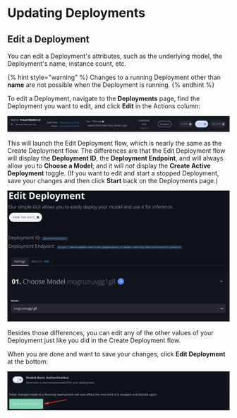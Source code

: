 # Updating Deployments

## Edit a Deployment

You can edit a Deployment's attributes, such as the underlying model, the Deployment's name, instance count, etc.

{% hint style="warning" %}
Changes to a running Deployment other than **name** are not possible when the Deployment is running.
{% endhint %}

To edit a Deployment, navigate to the **Deployments** page, find the Deployment you want to edit, and click **Edit** in the Actions column:

![](../.gitbook/assets/screen-shot-2019-12-31-at-2.44.20-pm.png)

This will launch the Edit Deployment flow, which is nearly the same as the Create Deployment flow. The differences are that the Edit Deployment flow will display the **Deployment ID**, the **Deployment Endpoint**, and will always allow you to **Choose a Model**; and it will _not_ display the **Create Active Deployment** toggle. \(If you want to edit and start a stopped Deployment, save your changes and then click **Start** back on the Deployments page.\)

![](../.gitbook/assets/screen-shot-2019-12-31-at-3.08.58-pm.png)

Besides those differences, you can edit any of the other values of your Deployment just like you did in the Create Deployment flow.

When you are done and want to save your changes, click **Edit Deployment** at the bottom:

![](../.gitbook/assets/edit.png)

